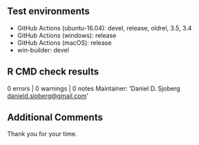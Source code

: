 ## Test environments

* GitHub Actions (ubuntu-16.04): devel, release, oldrel, 3.5, 3.4
* GitHub Actions (windows): release
* GitHub Actions (macOS): release
* win-builder: devel

## R CMD check results

0 errors | 0 warnings | 0 notes
  Maintainer: 'Daniel D. Sjoberg <danield.sjoberg@gmail.com>'
  
## Additional Comments

Thank you for your time.
